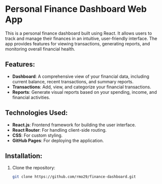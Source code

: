 # Personal Finance Dashboard Web App

This is a personal finance dashboard built using React. It allows users to track and manage their finances in an intuitive, user-friendly interface. The app provides features for viewing transactions, generating reports, and monitoring overall financial health.

## Features:

- **Dashboard**: A comprehensive view of your financial data, including current balance, recent transactions, and summary reports.
- **Transactions**: Add, view, and categorize your financial transactions.
- **Reports**: Generate visual reports based on your spending, income, and financial activities.

## Technologies Used:

- **React.js**: Frontend framework for building the user interface.
- **React Router**: For handling client-side routing.
- **CSS**: For custom styling.
- **GitHub Pages**: For deploying the application.

## Installation:

1. Clone the repository:
   ```bash
   git clone https://github.com/rmo29/finance-dashboard.git
   ```
